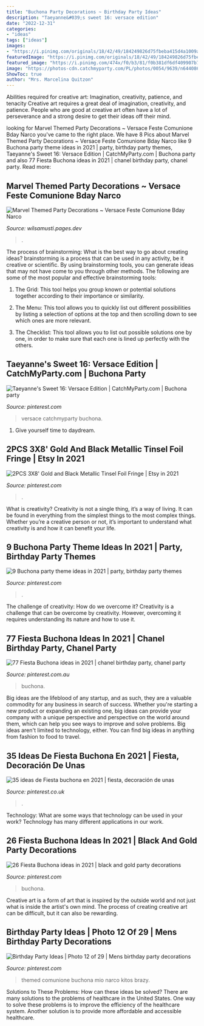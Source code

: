 ```yaml
---
title: "Buchona Party Decorations ~ Birthday Party Ideas"
description: "Taeyanne&#039;s sweet 16: versace edition"
date: "2022-12-31"
categories:
- "ideas"
tags: ["ideas"]
images:
- "https://i.pinimg.com/originals/18/42/49/184249826d75fbeba415d4a1009a8839.jpg"
featuredImage: "https://i.pinimg.com/originals/18/42/49/184249826d75fbeba415d4a1009a8839.jpg"
featured_image: "https://i.pinimg.com/474x/f0/b3/81/f0b381df6df409907b7a3374f1f153d3.jpg"
image: "https://photos-cdn.catchmyparty.com/PL/photos/0054/9639/n644086993_2346951_3349710.jpg"
ShowToc: true
author: "Mrs. Marcelina Quitzon"
---
```



Abilities required for creative art: Imagination, creativity, patience, and tenacity
Creative art requires a great deal of imagination, creativity, and patience. People who are good at creative art often have a lot of perseverance and a strong desire to get their ideas off their mind.

	

		
looking for Marvel Themed Party Decorations ~ Versace Feste Comunione Bday Narco you've came to the right place. We have 8 Pics about Marvel Themed Party Decorations ~ Versace Feste Comunione Bday Narco like 9 Buchona party theme ideas in 2021 | party, birthday party themes, Taeyanne&#039;s Sweet 16: Versace Edition | CatchMyParty.com | Buchona party and also 77 Fiesta Buchona ideas in 2021 | chanel birthday party, chanel party. Read more:
		
    
## Marvel Themed Party Decorations ~ Versace Feste Comunione Bday Narco

<img loading=lazy src="https://photos-cdn.catchmyparty.com/PL/photos/0054/9639/n644086993_2346951_3349710.jpg" onerror="this.onerror=null;this.src='https://tse4.mm.bing.net/th?id=OIP.XE27RGT2VGjdvv47ToOeIQHaFj&amp;pid=15.1';" alt="Marvel Themed Party Decorations ~ Versace Feste Comunione Bday Narco">

_Source: wilsamusti.pages.dev_

>. 

	

The process of brainstorming: What is the best way to go about creating ideas?
brainstorming is a process that can be used in any activity, be it creative or scientific. By using brainstorming tools, you can generate ideas that may not have come to you through other methods. The following are some of the most popular and effective brainstorming tools:
1. The Grid: This tool helps you group known or potential solutions together according to their importance or similarity.

2. The Menu: This tool allows you to quickly list out different possibilities by listing a selection of options at the top and then scrolling down to see which ones are more relevant.

3. The Checklist: This tool allows you to list out possible solutions one by one, in order to make sure that each one is lined up perfectly with the others.

    
## Taeyanne&#039;s Sweet 16: Versace Edition | CatchMyParty.com | Buchona Party

<img loading=lazy src="https://i.pinimg.com/736x/4c/a1/df/4ca1dfdca2898384fe7bc62e7e715c0d.jpg" onerror="this.onerror=null;this.src='https://tse3.mm.bing.net/th?id=OIP.TVZ3Bh-g1wJxkLbpir2uXQHaHa&amp;pid=15.1';" alt="Taeyanne&#039;s Sweet 16: Versace Edition | CatchMyParty.com | Buchona party">

_Source: pinterest.com_

>versace catchmyparty buchona. 

	

1. Give yourself time to daydream.

    
## 2PCS 3X8&#039; Gold And Black Metallic Tinsel Foil Fringe | Etsy In 2021

<img loading=lazy src="https://i.pinimg.com/originals/18/42/49/184249826d75fbeba415d4a1009a8839.jpg" onerror="this.onerror=null;this.src='https://tse2.mm.bing.net/th?id=OIP.vWaT1W_Ee9PsIxjpaReK8gHaHa&amp;pid=15.1';" alt="2PCS 3X8&#039; Gold and Black Metallic Tinsel Foil Fringe | Etsy in 2021">

_Source: pinterest.com_

>. 

	

What is creativity?
Creativity is not a single thing, it’s a way of living. It can be found in everything from the simplest things to the most complex things. Whether you’re a creative person or not, it’s important to understand what creativity is and how it can benefit your life.

    
## 9 Buchona Party Theme Ideas In 2021 | Party, Birthday Party Themes

<img loading=lazy src="https://i.pinimg.com/200x150/d0/ff/11/d0ff113057fdb18cb227fec6d8948fea.jpg" onerror="this.onerror=null;this.src='https://tse1.mm.bing.net/th?id=OIP.v4w6Rjomm4W5OBD08D7YOAAAAA&amp;pid=15.1';" alt="9 Buchona party theme ideas in 2021 | party, birthday party themes">

_Source: pinterest.com_

>. 

	

The challenge of creativity: How do we overcome it?
Creativity is a challenge that can be overcome by creativity. However, overcoming it requires understanding its nature and how to use it.

    
## 77 Fiesta Buchona Ideas In 2021 | Chanel Birthday Party, Chanel Party

<img loading=lazy src="https://i.pinimg.com/474x/f0/b3/81/f0b381df6df409907b7a3374f1f153d3.jpg" onerror="this.onerror=null;this.src='https://tse3.mm.bing.net/th?id=OIP.PlW_J431VXtTH33GC6p0QAAAAA&amp;pid=15.1';" alt="77 Fiesta Buchona ideas in 2021 | chanel birthday party, chanel party">

_Source: pinterest.com.au_

>buchona. 

	

Big ideas are the lifeblood of any startup, and as such, they are a valuable commodity for any business in search of success. Whether you're starting a new product or expanding an existing one, big ideas can provide your company with a unique perspective and perspective on the world around them, which can help you see ways to improve and solve problems. Big ideas aren't limited to technology, either. You can find big ideas in anything from fashion to food to travel.

    
## 35 Ideas De Fiesta Buchona En 2021 | Fiesta, Decoración De Unas

<img loading=lazy src="https://i.pinimg.com/236x/2a/0a/ae/2a0aae473c06f71b6ae487c216b8f96d.jpg" onerror="this.onerror=null;this.src='https://tse2.mm.bing.net/th?id=OIP.ewu4ZPsv2FPATaBAwC2DpwAAAA&amp;pid=15.1';" alt="35 ideas de Fiesta buchona en 2021 | fiesta, decoración de unas">

_Source: pinterest.co.uk_

>. 

	

Technology: What are some ways that technology can be used in your work?
Technology has many different applications in our work.

    
## 26 Fiesta Buchona Ideas In 2021 | Black And Gold Party Decorations

<img loading=lazy src="https://i.pinimg.com/236x/1e/cf/c8/1ecfc8ed13fb88fb350076df04b75a09.jpg" onerror="this.onerror=null;this.src='https://tse4.mm.bing.net/th?id=OIP.xgnx0_dTw2nbT3A6mk4I0AAAAA&amp;pid=15.1';" alt="26 Fiesta Buchona ideas in 2021 | black and gold party decorations">

_Source: pinterest.com_

>buchona. 

	

Creative art is a form of art that is inspired by the outside world and not just what is inside the artist's own mind. The process of creating creative art can be difficult, but it can also be rewarding.

    
## Birthday Party Ideas | Photo 12 Of 29 | Mens Birthday Party Decorations

<img loading=lazy src="https://i.pinimg.com/236x/b0/4e/12/b04e123d85ed733108ac7f689d51d7a0.jpg?nii=t" onerror="this.onerror=null;this.src='https://tse2.mm.bing.net/th?id=OIP.Crw_aV5HRH-UGZAoWjskqAAAAA&amp;pid=15.1';" alt="Birthday Party Ideas | Photo 12 of 29 | Mens birthday party decorations">

_Source: pinterest.com_

>themed comunione buchona mio narco kitos brazy. 

	

Solutions to These Problems: How can these ideas be solved?
There are many solutions to the problems of healthcare in the United States. One way to solve these problems is to improve the efficiency of the healthcare system. Another solution is to provide more affordable and accessible healthcare.

